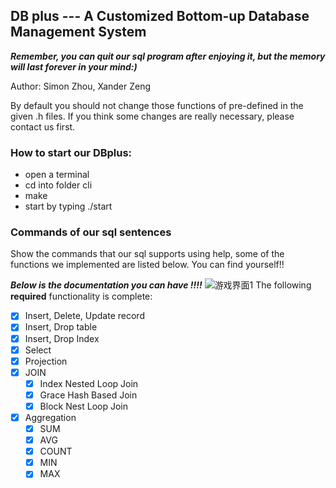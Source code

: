 ## DB plus --- A Customized Bottom-up Database Management System

***Remember, you can quit our sql program after enjoying it, but the memory will last forever in your mind:)***

Author: Simon Zhou, Xander Zeng

By default you should not change those functions of pre-defined in the given .h files.
If you think some changes are really necessary, please contact us first.

### How to start our DBplus:
* open a terminal
* cd into folder cli
* make
* start by typing ./start

### Commands of our sql sentences
Show the commands that our sql supports using help, some of the functions we implemented are listed below. You can find yourself!!

***Below is the documentation you can have !!!!***
![游戏界面1](https://github.com/SimonZhou96/DBplus/blob/master/Images/Help.png)
The following ****required**** functionality is complete:

* [x] Insert, Delete, Update record
* [x] Insert, Drop table
* [x] Insert, Drop Index
* [x] Select
* [x] Projection
* [x] JOIN
  * [x] Index Nested Loop Join
  * [x] Grace Hash Based Join
  * [x] Block Nest Loop Join
* [x] Aggregation
  * [x] SUM
  * [x] AVG
  * [x] COUNT
  * [x] MIN
  * [x] MAX
